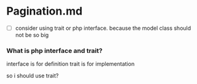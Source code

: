 # Pagination.md

- [ ] consider using trait or php interface. 
      because the model class should not be so big

### What is php interface and trait?

interface is for definition 
trait is for implementation

so i should use trait?